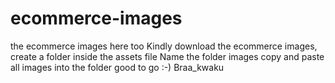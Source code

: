 # ecommerce-images
the ecommerce images  here too
Kindly download the ecommerce images, create a folder inside the assets file
Name the folder images
copy and paste all images into the folder
good to go
:-)
Braa_kwaku
